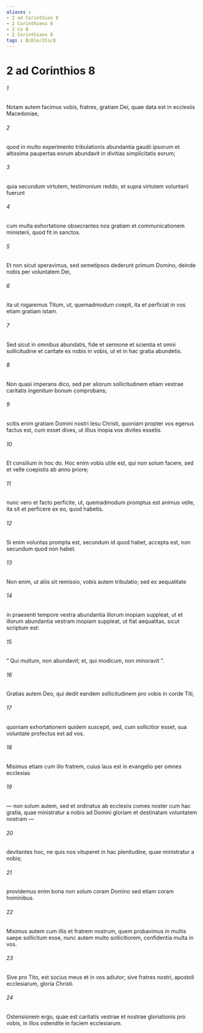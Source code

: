 ```yaml
---
aliases : 
- 2 ad Corinthios 8
- 2 Corinthiens 8
- 2 Co 8
- 2 Corinthians 8
tags : Bible/2Co/8
---
```


# 2 ad Corinthios 8

###### 1
Notam autem facimus vobis, fratres, gratiam Dei, quae data est in ecclesiis Macedoniae, 
###### 2
quod in multo experimento tribulationis abundantia gaudii ipsorum et altissima paupertas eorum abundavit in divitias simplicitatis eorum; 
###### 3
quia secundum virtutem, testimonium reddo, et supra virtutem voluntarii fuerunt 
###### 4
cum multa exhortatione obsecrantes nos gratiam et communicationem ministerii, quod fit in sanctos. 
###### 5
Et non sicut speravimus, sed semetipsos dederunt primum Domino, deinde nobis per voluntatem Dei, 
###### 6
ita ut rogaremus Titum, ut, quemadmodum coepit, ita et perficiat in vos etiam gratiam istam.
###### 7
Sed sicut in omnibus abundatis, fide et sermone et scientia et omni sollicitudine et caritate ex nobis in vobis, ut et in hac gratia abundetis. 
###### 8
Non quasi imperans dico, sed per aliorum sollicitudinem etiam vestrae caritatis ingenitum bonum comprobans; 
###### 9
scitis enim gratiam Domini nostri Iesu Christi, quoniam propter vos egenus factus est, cum esset dives, ut illius inopia vos divites essetis. 
###### 10
Et consilium in hoc do. Hoc enim vobis utile est, qui non solum facere, sed et velle coepistis ab anno priore; 
###### 11
nunc vero et facto perficite, ut, quemadmodum promptus est animus velle, ita sit et perficere ex eo, quod habetis. 
###### 12
Si enim voluntas prompta est, secundum id quod habet, accepta est, non secundum quod non habet. 
###### 13
Non enim, ut aliis sit remissio, vobis autem tribulatio; sed ex aequalitate 
###### 14
in praesenti tempore vestra abundantia illorum inopiam suppleat, ut et illorum abundantia vestram inopiam suppleat, ut fiat aequalitas, sicut scriptum est: 
###### 15
“ Qui multum, non abundavit; et, qui modicum, non minoravit ”.
###### 16
Gratias autem Deo, qui dedit eandem sollicitudinem pro vobis in corde Titi, 
###### 17
quoniam exhortationem quidem suscepit, sed, cum sollicitior esset, sua voluntate profectus est ad vos. 
###### 18
Misimus etiam cum illo fratrem, cuius laus est in evangelio per omnes ecclesias 
###### 19
— non solum autem, sed et ordinatus ab ecclesiis comes noster cum hac gratia, quae ministratur a nobis ad Domini gloriam et destinatam voluntatem nostram — 
###### 20
devitantes hoc, ne quis nos vituperet in hac plenitudine, quae ministratur a nobis; 
###### 21
providemus enim bona non solum coram Domino sed etiam coram hominibus. 
###### 22
Misimus autem cum illis et fratrem nostrum, quem probavimus in multis saepe sollicitum esse, nunc autem multo sollicitiorem, confidentia multa in vos.
###### 23
Sive pro Tito, est socius meus et in vos adiutor; sive fratres nostri, apostoli ecclesiarum, gloria Christi. 
###### 24
Ostensionem ergo, quae est caritatis vestrae et nostrae gloriationis pro vobis, in illos ostendite in faciem ecclesiarum.
